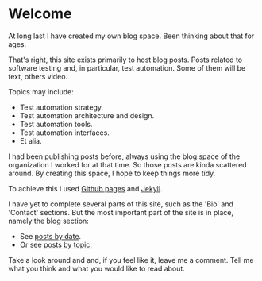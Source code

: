 # Welcome

At long last I have created my own blog space. Been thinking about that for ages.

That's right, this site exists primarily to host blog posts. Posts related to software testing and, in particular, test automation. Some of them will be text, others video.

Topics may include:

<ul>
  <li>Test automation strategy.</li>
  <li>Test automation architecture and design.</li>
  <li>Test automation tools.</li>
  <li>Test automation interfaces.</li>
  <li>Et alia.</li>
</ul>

I had been publishing posts before, always using the blog space of the organization I worked for at that time. So those posts are kinda scattered around. By creating this space, I hope to keep things more tidy.

To achieve this I used <a href="https://pages.github.com/" target="_blank">Github pages</a> and <a href="https://jekyllrb.com/" target="_blank">Jekyll</a>.

I have yet to complete several parts of this site, such as the 'Bio' and 'Contact' sections. But the most important part of the site is in place, namely the blog section:

<ul>
  <li>See <a href="https://michaelhallik.github.io/blog/">posts by date</a>.</li>
  <li>Or see <a href="https://michaelhallik.github.io/_pages/blogarchive">posts by topic</a>.</li>
</ul>

Take a look around and and, if you feel like it, leave me a comment. Tell me what you think and what you would like to read about.
